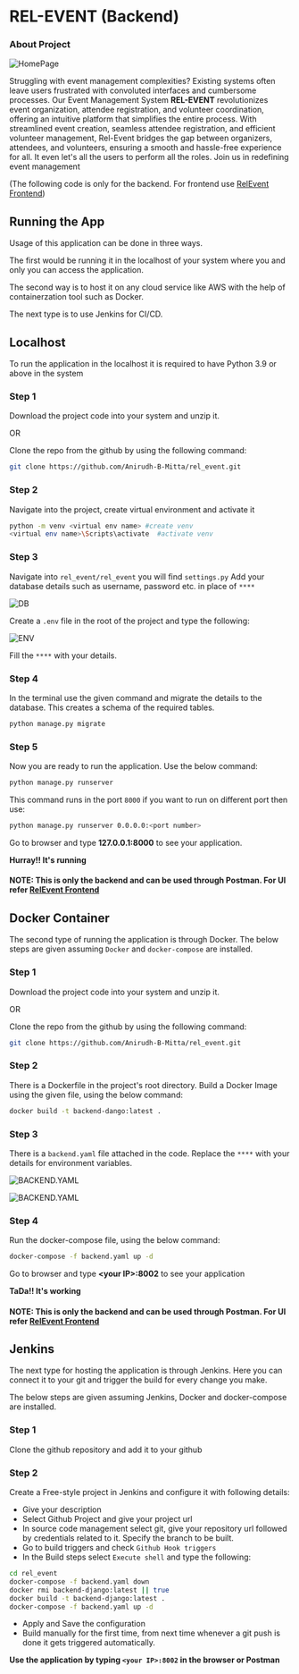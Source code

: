 # REL-EVENT (Backend)
### About Project
![HomePage](imgs/HomePage.jpeg "This is Home Page")

Struggling with event management complexities? Existing systems often leave users frustrated with convoluted interfaces and cumbersome processes. Our Event Management System __REL-EVENT__ revolutionizes event organization, attendee registration, and volunteer coordination, offering an intuitive platform that simplifies the entire process. With streamlined event creation, seamless attendee registration, and efficient volunteer management, Rel-Event bridges the gap between organizers, attendees, and volunteers, ensuring a smooth and hassle-free experience for all. It even let's all the users to perform all the roles. Join us in redefining event management

(The following code is only for the backend. For frontend use [RelEvent Frontend](https://github.com/siddarthal/AlphaProject.git "AlphaProject"))

## Running the App
<p>Usage of this application can be done in three ways.</p>
<p> The first would be running it in the localhost of your system where you and only you can access the application.</p>
<p>The second way is to host it on any cloud service like AWS with the help of containerzation tool such as Docker.</p>
<p>The next type is to use Jenkins for CI/CD.</p>

## Localhost
<p>To run the application in the localhost it is required to have Python 3.9 or above in the system</p>

### Step 1
<p>Download the project code into your system and unzip it.</p>
<p>OR</p>
<p>Clone the repo from the github by using the following command:</p>

```bash
git clone https://github.com/Anirudh-B-Mitta/rel_event.git
```

### Step 2
Navigate into the project, create virtual environment and activate it
```sh
python -m venv <virtual env name> #create venv
<virtual env name>\Scripts\activate  #activate venv
```

### Step 3
Navigate into `rel_event/rel_event` you will find `settings.py` Add your database details such as username, password etc. in place of `****`

![DB](imgs/DB.png "Database Code")

Create a `.env` file in the root of the project and type the following:

![ENV](imgs/env.png "Database Code")

Fill the `****` with your details.

### Step 4
In the terminal use the given command and migrate the details to the database. This creates a schema of the required tables.
```sh
python manage.py migrate
```

### Step 5
Now you are ready to run the application. Use the below command:
```sh
python manage.py runserver
```
This command runs in the port `8000` if you want to run on different port then use:
```sh
python manage.py runserver 0.0.0.0:<port number>
```
Go to browser and type __127.0.0.1:8000__ to see your application.

__Hurray!! It's running__

#### NOTE: This is only the backend and can be used through Postman. For UI refer [RelEvent Frontend](https://github.com/siddarthal/AlphaProject.git)

## Docker Container
The second type of running the application is through Docker. The below steps are given assuming `Docker` and `docker-compose` are installed.

### Step 1
<p>Download the project code into your system and unzip it.</p>
<p>OR</p>
<p>Clone the repo from the github by using the following command:</p>

```bash
git clone https://github.com/Anirudh-B-Mitta/rel_event.git
```

### Step 2
There is a Dockerfile in the project's root directory. Build a Docker Image using the given file, using the below command:
```sh
docker build -t backend-dango:latest .
```
### Step 3
There is a `backend.yaml` file attached in the code. Replace the `****` with your details for environment variables.

![BACKEND.YAML](imgs/YAML.png "Backend.yaml")

![BACKEND.YAML](imgs/yaml(1).png "Backend.yaml")

### Step 4
Run the docker-compose file, using the below command:
```sh
docker-compose -f backend.yaml up -d
```

Go to browser and type __\<your IP>:8002__ to see your application

__TaDa!! It's working__

#### NOTE: This is only the backend and can be used through Postman. For UI refer [RelEvent Frontend](https://github.com/siddarthal/AlphaProject.git)

## Jenkins
The next type for hosting the application is through Jenkins. Here you can connect it to your git and trigger the build for every change you make.

The below steps are given assuming Jenkins, Docker and docker-compose are installed.

### Step 1
Clone the github repository and add it to your github

### Step 2
Create a Free-style project in Jenkins and configure it with following details:
- Give your description
- Select Github Project and give your project url
- In source code management select git, give your repository url followed by credentials related to it. Specify the branch to be built.
- Go to build triggers and check `Github Hook triggers`
- In the Build steps select `Execute shell` and type the following:
```sh
cd rel_event
docker-compose -f backend.yaml down
docker rmi backend-django:latest || true
docker build -t backend-django:latest .
docker-compose -f backend.yaml up -d
```
- Apply and Save the configuration
- Build manually for the first time, from next time whenever a git push is done it gets triggered automatically.

__Use the application by typing `<your IP>:8002` in the browser or Postman__